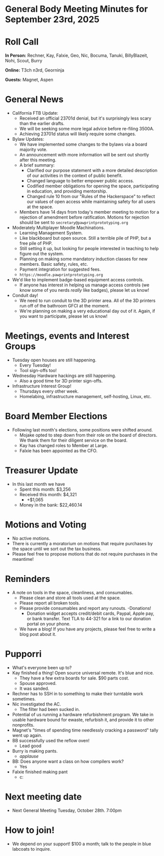 # General Body Meeting Minutes for September 23rd, 2025
# Roll Call
**In Person:**
Rechner, Kay, Falxie, Geo, Nic, Bocuma, Tanuki, BillyBlazeit, Nohi, Scout, Burry

**Online:**
T3ch n3rd, Georninja

**Guests:**
Magnet, Aspen

# General News
- California FTB Update:
  - Received an official 23701d denial, but it's surprisingly less scary than the earlier drafts.
  - We will be seeking some more legal advice before re-filing 3500A.
  - Achieving 23701d status will likely require some changes.
- Bylaw Updates:
  - We have implemented some changes to the bylaws via a board majority vote.
  - An announcement with more information will be sent out shortly after this meeting.
  - A brief summary:
    - Clarified our purpose statement with a more detailed description of our activities in the context of public benefit.
    - Changed language to better empower public access.
    - Codified member obligations for opening the space, participating in education, and providing mentorship.
    - Changed rule 10 from our "Rules of the Hackerspace" to reflect our values of open access while maintaining safety for all users at the space.
  - Members have 14 days from today's member meeting to motion for a rejection of amendment before ratification. Motions for rejection should be sent to `secretary@pawprintprototyping.org`
- Moderately Multiplayer Moodle Machinations.
  - Learning Management System.
  - Like blackboard but open source. Still a terrible pile of PHP, but a free pile of PHP.
  - Still setting it up, but looking for people interested in teaching to help figure out the system.
  - Planning on making some mandatory induction classes for new members. Basic safety, rules, etc.
  - Payment integration for suggested fees.
  - `https://moodle.pawprintprototyping.org`
- We'd like to implement badge-based equipment access controls.
  - If anyone has interest in helping us manage access controls (we know some of you nerds *really* like badges), please let us know!
- Conduit day!
  - We need to run conduit to the 3D printer area. All of the 3D printers run off of the bathroom GFCI at the moment.
  - We're planning on making a very educational day out of it. Again, if you want to participate, please let us know!

# Meetings, events and Interest Groups
- Tuesday open houses are still happening.
  - Every Tuesday! 
  - Tool sign-offs too!
- Wednesday Hardware hackings are still happening. 
  - Also a good time for 3D printer sign-offs.
- Infrastructure Interest Group!
  - Thursdays every other week.
  - Homelabing, infrastructure management, self-hosting, Linux, etc.

# Board Member Elections
- Following last month's elections, some positions were shifted around.
  - Mojake opted to step down from their role on the board of directors. We thank them for their diligent service on the board.
  - Kay has changed roles to Member at Large.
  - Falxie has been appointed as the CFO.

# Treasurer Update
- In this last month we have
  - Spent this month: $3,256
  - Received this month: $4,321
    - +$1,065
  - Money in the bank: $22,460.14

# Motions and Voting
- No active motions.
- There is currently a moratorium on motions that require purchases by the space until we sort out the tax business.
- Please feel free to propose motions that do not require purchases in the meantime!
 
# Reminders
- A note on tools in the space, cleanliness, and consumables.
  - Please clean and store all tools used at the space.
  - Please report all broken tools.
  - Please provide consumables and report any runouts. 
-Donations!
    - Donation widget accepts credit/debit cards, Paypal, Apple pay, or bank transfer. Text TLA to 44-321 for a link to our donation portal on your phone.
  - We have a blog! If you have any projects, please feel free to write a blog post about it.

# Pupporri 
- What's everyone been up to?
- Kay finished a thing! Open source universal remote. It's blue and nice.
  - They have a few extra boards for sale. $90 parts cost.
  - Spouse approved.
  - It was sanded.
- Rechner has to SSH in to something to make their turntable work sometimes.
- Nic investigated the AC.
  - The filter had been sucked in.
- Potential of us running a hardware refurbishment program. We take in usable hardware bound for ewaste, refurbish it, and provide it to other nonprofits.
- Magnet's "times of spending time needlessly cracking a password" tally went up again.
- BB successfully used the reflow oven!
  - Lead good
- Burry is making pants.
  - *applause*
- BB: Does anyone want a class on how compilers work?
  - Yes
- Falxie finished making pant
  - c:

# Next meeting date
- Next General Meeting Tuesday, October 28th. 7:00pm

# How to join! 
- We depend on your support! $100 a month; talk to the people in blue labcoats to inquire. 




